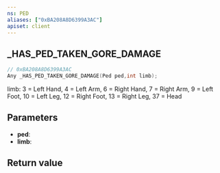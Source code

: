 ```yaml
---
ns: PED
aliases: ["0xBA208A8D6399A3AC"]
apiset: client
---
```

## _HAS_PED_TAKEN_GORE_DAMAGE

```c
// 0xBA208A8D6399A3AC
Any _HAS_PED_TAKEN_GORE_DAMAGE(Ped ped,int limb);
```

limb: 3 = Left Hand, 4 = Left Arm, 6 = Right Hand, 7 = Right Arm, 9 = Left Foot, 10 = Left Leg, 12 = Right Foot, 13 = Right Leg, 37 = Head

## Parameters
* **ped**:
* **limb**:

## Return value